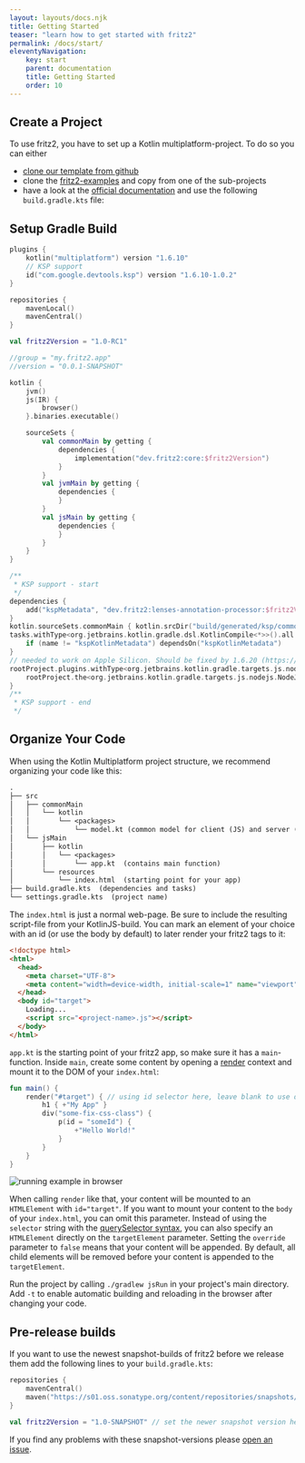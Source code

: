 ```yaml
---
layout: layouts/docs.njk
title: Getting Started
teaser: "learn how to get started with fritz2"
permalink: /docs/start/
eleventyNavigation:
    key: start
    parent: documentation
    title: Getting Started
    order: 10
---
```

## Create a Project

To use fritz2, you have to set up a Kotlin multiplatform-project. To do so you can either
* [clone our template from github](https://github.com/jwstegemann/fritz2-template)
* clone the [fritz2-examples](https://github.com/jamowei/fritz2-examples) and copy from one of the sub-projects
* have a look at the [official documentation](https://kotlinlang.org/docs/reference/building-mpp-with-gradle.html#setting-up-a-multiplatform-project) 
and use the following `build.gradle.kts` file:

## Setup Gradle Build

```kotlin
plugins {
    kotlin("multiplatform") version "1.6.10"
    // KSP support
    id("com.google.devtools.ksp") version "1.6.10-1.0.2"
}

repositories {
    mavenLocal()
    mavenCentral()
}

val fritz2Version = "1.0-RC1"

//group = "my.fritz2.app"
//version = "0.0.1-SNAPSHOT"

kotlin {
    jvm()
    js(IR) {
        browser()
    }.binaries.executable()

    sourceSets {
        val commonMain by getting {
            dependencies {
                implementation("dev.fritz2:core:$fritz2Version")
            }
        }
        val jvmMain by getting {
            dependencies {
            }
        }
        val jsMain by getting {
            dependencies {
            }
        }
    }
}

/**
 * KSP support - start
 */
dependencies {
    add("kspMetadata", "dev.fritz2:lenses-annotation-processor:$fritz2Version")
}
kotlin.sourceSets.commonMain { kotlin.srcDir("build/generated/ksp/commonMain/kotlin") }
tasks.withType<org.jetbrains.kotlin.gradle.dsl.KotlinCompile<*>>().all {
    if (name != "kspKotlinMetadata") dependsOn("kspKotlinMetadata")
}
// needed to work on Apple Silicon. Should be fixed by 1.6.20 (https://youtrack.jetbrains.com/issue/KT-49109#focus=Comments-27-5259190.0-0)
rootProject.plugins.withType<org.jetbrains.kotlin.gradle.targets.js.nodejs.NodeJsRootPlugin> {
    rootProject.the<org.jetbrains.kotlin.gradle.targets.js.nodejs.NodeJsRootExtension>().nodeVersion = "16.0.0"
}
/**
 * KSP support - end
 */
```

## Organize Your Code

When using the Kotlin Multiplatform project structure, we recommend organizing your code like this:

```txt
.
├── src
│   ├── commonMain
│   │   └── kotlin
│   │       └── <packages>
│   │           └── model.kt (common model for client (JS) and server (JVM))
│   └── jsMain
│       ├── kotlin
│       │   └── <packages>
│       │       └── app.kt  (contains main function)
│       └── resources
│           └── index.html  (starting point for your app)
├── build.gradle.kts  (dependencies and tasks)
└── settings.gradle.kts  (project name)
```

The `index.html` is just a normal web-page. Be sure to include the resulting script-file from your KotlinJS-build.
You can mark an element of your choice with an id (or use the body by default) to later render your fritz2 tags to it:

```html
<!doctype html>
<html>
  <head>
    <meta charset="UTF-8">
    <meta content="width=device-width, initial-scale=1" name="viewport">
  </head>
  <body id="target">
    Loading...
    <script src="<project-name>.js"></script>
  </body>
</html>
```

`app.kt` is the starting point of your fritz2 app, so make sure it has a `main`-function.
Inside `main`, create some content by opening a
[render](https://next.fritz2.dev/api/core/dev.fritz2.core/render.html) context and
mount it to the DOM of your `index.html`:

```kotlin
fun main() {
    render("#target") { // using id selector here, leave blank to use document.body by default
        h1 { +"My App" }
        div("some-fix-css-class") {
            p(id = "someId") {
                +"Hello World!"
            }
        }
    }
}
```
![running example in browser](/img/gettingstarted_inital.png)

When calling `render` like that, your content will be mounted to an `HTMLElement` with `id="target"`.
If you want to mount your content to the `body` of your `index.html`, you can omit this parameter.
Instead of using the `selector` string with the [querySelector syntax](https://developer.mozilla.org/en-US/docs/Web/API/Document/querySelector),
you can also specify an `HTMLElement` directly on the `targetElement` parameter.
Setting the `override` parameter to `false` means that your content will be appended. By default, all child
elements will be removed before your content is appended to the `targetElement`.

Run the project by calling `./gradlew jsRun` in your project's main directory. Add `-t` to enable automatic
building and reloading in the browser after changing your code.

## Pre-release builds

If you want to use the newest snapshot-builds of fritz2 before we release them add the 
following lines to your `build.gradle.kts`:

```kotlin
repositories {
    mavenCentral()
    maven("https://s01.oss.sonatype.org/content/repositories/snapshots/") // new repository here
}

val fritz2Version = "1.0-SNAPSHOT" // set the newer snapshot version here
```

If you find any problems with these snapshot-versions please
[open an issue](https://github.com/jwstegemann/fritz2/issues/new/choose).